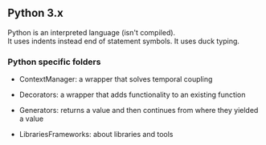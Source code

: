 ## Python 3.x

Python is an interpreted language (isn't compiled).  
It uses indents instead end of statement symbols.
It uses duck typing.  

### Python specific folders

* ContextManager: a wrapper that solves temporal coupling

* Decorators: a wrapper that adds functionality to an existing function

* Generators: returns a value and then continues from where they yielded a value

* LibrariesFrameworks: about libraries and tools
